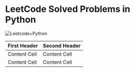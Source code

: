 # LeetCode Solved Problems in Python
![Leetcode+Python](https://user-images.githubusercontent.com/28431152/192743038-9eac81e8-4cac-44dd-bcf6-04ed1eef4701.png)

| First Header  | Second Header |
| ------------- | ------------- |
| Content Cell  | Content Cell  |
| Content Cell  | Content Cell  |
